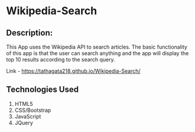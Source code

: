 # Wikipedia-Search

## Description:
This App uses the Wikipedia API to search articles. The basic functionality of this app is that the user can search anything and the app will display the top 10 results according to the search query.

Link - https://tathagata218.github.io/Wikipedia-Search/ 

## Technologies Used 
1.	HTML5
2.	CSS/Bootstrap
3.	JavaScript
4.	JQuery
	
